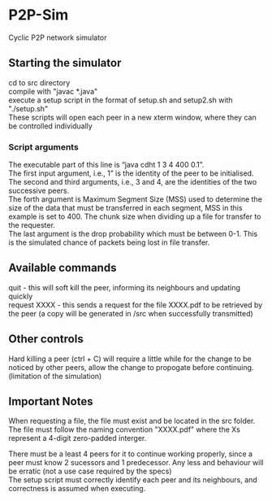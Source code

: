 # P2P-Sim
Cyclic P2P network simulator

## Starting the simulator
  cd to src directory\
  compile with "javac *.java"\
  execute a setup script in the format of setup.sh and setup2.sh with "./setup.sh"\
  These scripts will open each peer in a new xterm window, where they can be controlled individually
  
### Script arguments
  The executable part of this line is “java cdht 1 3 4 400 0.1”.\
  The first input argument, i.e., 1” is the identity of the peer to be initialised.\
  The second and third arguments, i.e., 3 and 4, are the identities of the two successive peers.\
  The forth argument is Maximum Segment Size (MSS) used to determine the size of the data that must be transferred in each segment, MSS in
  this example is set to 400. The chunk size when dividing up a file for transfer to the requester.\
  The last argument is the drop probability which must be between 0-1. This is the simulated chance of packets being lost in file transfer.

## Available commands
  quit - this will soft kill the peer, informing its neighbours and updating quickly\
  request XXXX - this sends a request for the file XXXX.pdf to be retrieved by the peer (a copy will be generated in /src when successfully transmitted)

## Other controls
  Hard killing a peer (ctrl + C) will require a little while for the change to be noticed by other peers, allow the change to propogate before continuing. (limitation of the simulation)

## Important Notes
  When requesting a file, the file must exist and be located in the src folder.\
  The file must follow the naming convention "XXXX.pdf" where the Xs represent a 4-digit zero-padded interger.

  There must be a least 4 peers for it to continue working properly, since a peer must know 2 sucessors and 1 predecessor. Any less and behaviour will be erratic (not a use case required by the specs)\
  The setup script must correctly identify each peer and its neighbours, and correctness is assumed when executing.
